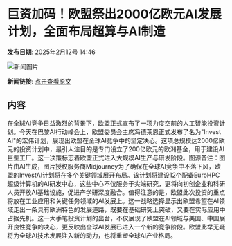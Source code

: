 # 巨资加码！欧盟祭出2000亿欧元AI发展计划，全面布局超算与AI制造

**发布日期**: 2025年2月12号 14:46

![新闻图片](https://pic.chinaz.com/picmap/202405161743180260_11.jpg)

**新闻链接**: [点击查看原文](https://www.aibase.com/zh/news/15299)

## 内容

在全球AI竞争日益激烈的背景下，欧盟正式宣布了一项力度空前的人工智能投资计划。今天在巴黎AI行动峰会上，欧盟委员会主席冯德莱恩正式发布了名为"Invest AI"的宏伟计划，展现出欧盟在全球AI竞争中的坚定决心。这项总规模达2000亿欧元的投资计划中，最引人注目的是专门设立了200亿欧元的欧洲基金，用于建设AI巨型工厂。这一决策标志着欧盟正式进入大规模AI生产与研发阶段。图源备注：图片由AI生成，图片授权服务商Midjourney为了确保在全球AI竞争中不落下风，欧盟的InvestAI计划将在多个关键领域展开布局。该计划将建设12个配备EuroHPC超级计算机的AI研发中心，这些中心不仅服务于尖端研究，更将向初创企业和科研人员开放AI基础设施，促进产学研深度融合。值得注意的是，欧盟此次投资的重点将放在工业应用和关键任务领域的AI发展上。这一战略选择显示出欧盟希望在AI领域走出一条具有欧洲特色的发展道路，既要在基础研究上突破，又要在实际应用中占据先机。这一大手笔投资计划的出台，不仅展现了欧盟在AI领域与美国、中国展开良性竞争的决心，更反映出全球AI发展已进入一个新的竞争阶段。欧盟此举无疑将为全球AI技术发展注入新的动力，也将重塑全球AI产业格局。
